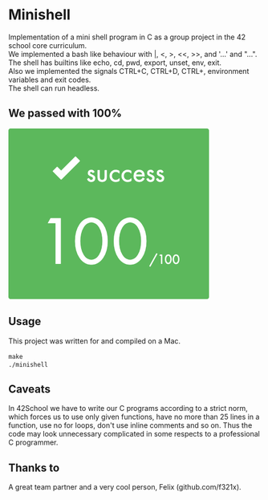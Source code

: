 # Minishell
Implementation of a mini shell program in C as a group project in the 42 school core curriculum.  
We implemented a bash like behaviour with |, <, >, <<, >>, and '...' and "...".  
The shell has builtins like echo, cd, pwd, export, unset, env, exit.  
Also we implemented the signals CTRL+C, CTRL+D, CTRL+\, environment variables and exit codes.  
The shell can run headless.  

## We passed with 100%
![Success photo](ScreenshotMinishell.png)

## Usage
This project was written for and compiled on a Mac.  
```
make
./minishell
```

## Caveats
In 42School we have to write our C programs according to a strict norm, which forces us to use only given functions, have no more than 25 lines in a function, use no for loops, don't use inline comments and so on. Thus the code may look unnecessary complicated in some respects to a professional C programmer.

## Thanks to
A great team partner and a very cool person, Felix (github.com/f321x).
